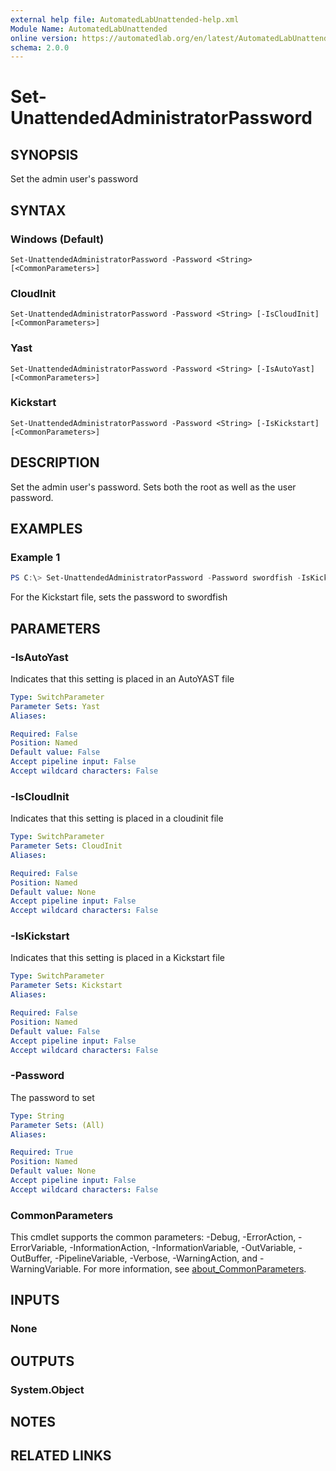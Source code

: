 ```yaml
---
external help file: AutomatedLabUnattended-help.xml
Module Name: AutomatedLabUnattended
online version: https://automatedlab.org/en/latest/AutomatedLabUnattended/en-us/Set-UnattendedAdministratorPassword
schema: 2.0.0
---
```


# Set-UnattendedAdministratorPassword

## SYNOPSIS
Set the admin user's password

## SYNTAX

### Windows (Default)
```
Set-UnattendedAdministratorPassword -Password <String> [<CommonParameters>]
```

### CloudInit
```
Set-UnattendedAdministratorPassword -Password <String> [-IsCloudInit] [<CommonParameters>]
```

### Yast
```
Set-UnattendedAdministratorPassword -Password <String> [-IsAutoYast] [<CommonParameters>]
```

### Kickstart
```
Set-UnattendedAdministratorPassword -Password <String> [-IsKickstart] [<CommonParameters>]
```

## DESCRIPTION
Set the admin user's password.
Sets both the root as well as the user password.

## EXAMPLES

### Example 1
```powershell
PS C:\> Set-UnattendedAdministratorPassword -Password swordfish -IsKickstart
```

For the Kickstart file, sets the password to swordfish

## PARAMETERS

### -IsAutoYast
Indicates that this setting is placed in an AutoYAST file

```yaml
Type: SwitchParameter
Parameter Sets: Yast
Aliases:

Required: False
Position: Named
Default value: False
Accept pipeline input: False
Accept wildcard characters: False
```

### -IsCloudInit
Indicates that this setting is placed in a cloudinit file

```yaml
Type: SwitchParameter
Parameter Sets: CloudInit
Aliases:

Required: False
Position: Named
Default value: None
Accept pipeline input: False
Accept wildcard characters: False
```

### -IsKickstart
Indicates that this setting is placed in a Kickstart file

```yaml
Type: SwitchParameter
Parameter Sets: Kickstart
Aliases:

Required: False
Position: Named
Default value: False
Accept pipeline input: False
Accept wildcard characters: False
```

### -Password
The password to set

```yaml
Type: String
Parameter Sets: (All)
Aliases:

Required: True
Position: Named
Default value: None
Accept pipeline input: False
Accept wildcard characters: False
```

### CommonParameters
This cmdlet supports the common parameters: -Debug, -ErrorAction, -ErrorVariable, -InformationAction, -InformationVariable, -OutVariable, -OutBuffer, -PipelineVariable, -Verbose, -WarningAction, and -WarningVariable. For more information, see [about_CommonParameters](http://go.microsoft.com/fwlink/?LinkID=113216).

## INPUTS

### None
## OUTPUTS

### System.Object
## NOTES

## RELATED LINKS

